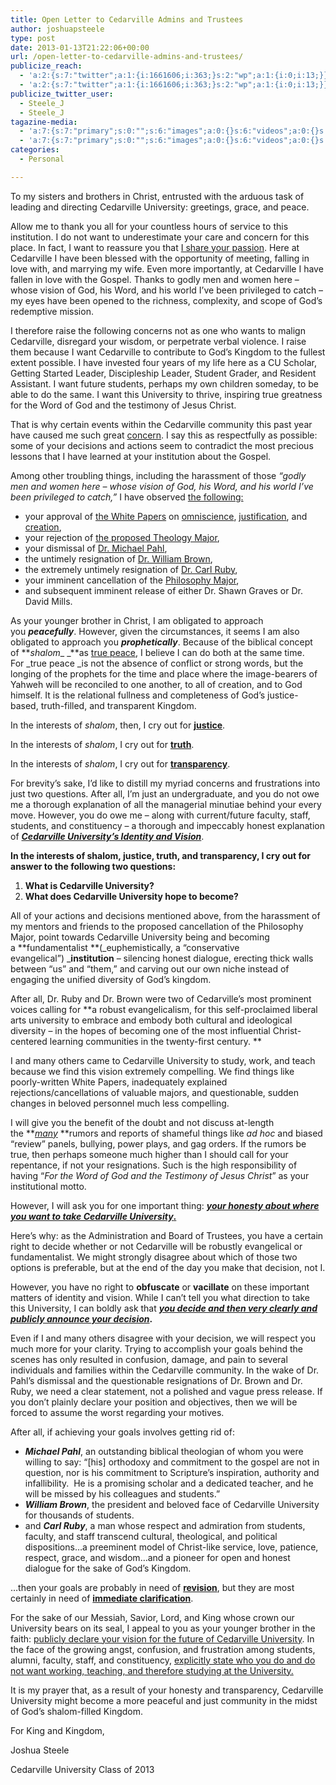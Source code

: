 ```yaml
---
title: Open Letter to Cedarville Admins and Trustees
author: joshuapsteele
type: post
date: 2013-01-13T21:22:06+00:00
url: /open-letter-to-cedarville-admins-and-trustees/
publicize_reach:
  - 'a:2:{s:7:"twitter";a:1:{i:1661606;i:363;}s:2:"wp";a:1:{i:0;i:13;}}'
  - 'a:2:{s:7:"twitter";a:1:{i:1661606;i:363;}s:2:"wp";a:1:{i:0;i:13;}}'
publicize_twitter_user:
  - Steele_J
  - Steele_J
tagazine-media:
  - 'a:7:{s:7:"primary";s:0:"";s:6:"images";a:0:{}s:6:"videos";a:0:{}s:11:"image_count";i:0;s:6:"author";s:7:"4584812";s:7:"blog_id";s:7:"4349442";s:9:"mod_stamp";s:19:"2013-01-14 02:54:20";}'
  - 'a:7:{s:7:"primary";s:0:"";s:6:"images";a:0:{}s:6:"videos";a:0:{}s:11:"image_count";i:0;s:6:"author";s:7:"4584812";s:7:"blog_id";s:7:"4349442";s:9:"mod_stamp";s:19:"2013-01-14 02:54:20";}'
categories:
  - Personal

---
```

To my sisters and brothers in Christ, entrusted with the arduous task of leading and directing Cedarville University: greetings, grace, and peace.

Allow me to thank you all for your countless hours of service to this institution. I do not want to underestimate your care and concern for this place. In fact, I want to reassure you that [I share your passion][1]. Here at Cedarville I have been blessed with the opportunity of meeting, falling in love with, and marrying my wife. Even more importantly, at Cedarville I have fallen in love with the Gospel. Thanks to godly men and women here &#8211; whose vision of God, his Word, and his world I&#8217;ve been privileged to catch &#8211; my eyes have been opened to the richness, complexity, and scope of God&#8217;s redemptive mission.

I therefore raise the following concerns not as one who wants to malign Cedarville, disregard your wisdom, or perpetrate verbal violence. I raise them because I want Cedarville to contribute to God&#8217;s Kingdom to the fullest extent possible. I have invested four years of my life here as a CU Scholar, Getting Started Leader, Discipleship Leader, Student Grader, and Resident Assistant. I want future students, perhaps my own children someday, to be able to do the same. I want this University to thrive, inspiring true greatness for the Word of God and the testimony of Jesus Christ.

That is why certain events within the Cedarville community this past year have caused me such great [concern][2]. I say this as respectfully as possible: some of your decisions and actions seem to contradict the most precious lessons that I have learned at your institution about the Gospel.

Among other troubling things, including the harassment of those _&#8220;godly men and women here &#8211; whose vision of God, his Word, and his world I&#8217;ve been privileged to catch,&#8221;_ I have observed [the following:][3]

  * your approval of [the White Papers][4] on [omniscience][5], [justification][6], and [creation][7],
  * your rejection of [the proposed Theology Major][8],
  * your dismissal of [Dr. Michael Pahl][9],
  * the untimely resignation of [Dr. William Brown][10],
  * the extremely untimely resignation of [Dr. Carl Ruby][11],
  * your imminent cancellation of the [Philosophy Major][12],
  * and subsequent imminent release of either Dr. Shawn Graves or Dr. David Mills.

As your younger brother in Christ, I am obligated to approach you **_peacefully_**. However, given the circumstances, it seems I am also obligated to approach you **_prophetically_**. Because of the biblical concept of **_shalom__ _**as <span style="text-decoration:underline;">true peace</span>, I believe I can do both at the same time. For _true peace _is not the absence of conflict or strong words, but the longing of the prophets for the time and place where the image-bearers of Yahweh will be reconciled to one another, to all of creation, and to God himself. It is the relational fullness and completeness of God&#8217;s justice-based, truth-filled, and transparent Kingdom.

In the interests of _shalom_, then, I cry out for <span style="text-decoration:underline;"><strong>justice</strong></span>.

In the interests of _shalom_, I cry out for <span style="text-decoration:underline;"><strong>truth</strong></span>.

In the interests of _shalom_, I cry out for <span style="text-decoration:underline;"><strong>transparency</strong></span>.

For brevity&#8217;s sake, I&#8217;d like to distill my myriad concerns and frustrations into just two questions. After all, I&#8217;m just an undergraduate, and you do not owe me a thorough explanation of all the managerial minutiae behind your every move. However, you do owe me – along with current/future faculty, staff, students, and constituency – a thorough and impeccably honest explanation of **_<span style="text-decoration:underline;">Cedarville University&#8217;s Identity and Vision</span>_**.

**In the interests of shalom, justice, truth, and transparency, I cry out for answer to the following two questions:**

<ol start="1">
  <li>
    <strong>What is Cedarville University? </strong>
  </li>
  <li>
    <strong>What does Cedarville University hope to become?</strong>
  </li>
</ol>

All of your actions and decisions mentioned above, from the harassment of my mentors and friends to the proposed cancellation of the Philosophy Major, point towards Cedarville University being and becoming a **fundamentalist **(_euphemistically, a &#8220;conservative evangelical&#8221;) _**institution** – silencing honest dialogue, erecting thick walls between “us” and “them,” and carving out our own niche instead of engaging the unified diversity of God’s kingdom.

After all, Dr. Ruby and Dr. Brown were two of Cedarville&#8217;s most prominent voices calling for **a robust evangelicalism, for this self-proclaimed liberal arts university to embrace and embody both cultural and ideological diversity &#8211; in the hopes of becoming one of the most influential Christ-centered learning communities in the twenty-first century. **

I and many others came to Cedarville University to study, work, and teach because we find this vision extremely compelling. We find things like poorly-written White Papers, inadequately explained rejections/cancellations of valuable majors, and questionable, sudden changes in beloved personnel much less compelling.

I will give you the benefit of the doubt and not discuss at-length the **_<span style="text-decoration:underline;">many</span>_ **rumors and reports of shameful things like _ad hoc_ and biased &#8220;review&#8221; panels, bullying, power plays, and gag orders. If the rumors be true, then perhaps someone much higher than I should call for your repentance, if not your resignations. Such is the high responsibility of having &#8220;_For the Word of God and the Testimony of Jesus Christ_&#8221; as your institutional motto.

However, I will ask you for one important thing: **_<span style="text-decoration:underline;">your honesty about where you want to take Cedarville University</span>_<span style="text-decoration:underline;">.</span>**

Here&#8217;s why: as the Administration and Board of Trustees, you have a certain right to decide whether or not Cedarville will be robustly evangelical or fundamentalist. We might strongly disagree about which of those two options is preferable, but at the end of the day you make that decision, not I.

However, you have no right to **obfuscate** or **vacillate** on these important matters of identity and vision. While I can&#8217;t tell you what direction to take this University, I can boldly ask that **_<span style="text-decoration:underline;">you decide and then very clearly and publicly announce your decision</span>_.**

Even if I and many others disagree with your decision, we will respect you much more for your clarity. Trying to accomplish your goals behind the scenes has only resulted in confusion, damage, and pain to several individuals and families within the Cedarville community. In the wake of Dr. Pahl&#8217;s dismissal and the questionable resignations of Dr. Brown and Dr. Ruby, we need a clear statement, not a polished and vague press release. If you don&#8217;t plainly declare your position and objectives, then we will be forced to assume the worst regarding your motives.

After all, if achieving your goals involves getting rid of:

  * **_Michael Pahl_**, an outstanding biblical theologian of whom you were willing to say: &#8220;[his] orthodoxy and commitment to the gospel are not in question, nor is his commitment to Scripture’s inspiration, authority and infallibility.  He is a promising scholar and a dedicated teacher, and he will be missed by his colleagues and students.&#8221;
  * **_William Brown_**, the president and beloved face of Cedarville University for thousands of students.
  * and **_Carl Ruby_**, a man whose respect and admiration from students, faculty, and staff transcend cultural, theological, and political dispositions…a preeminent model of Christ-like service, love, patience, respect, grace, and wisdom…and a pioneer for open and honest dialogue for the sake of God’s Kingdom.

…then your goals are probably in need of **<span style="text-decoration:underline;">revision</span>**, but they are most certainly in need of **<span style="text-decoration:underline;">immediate clarification</span>**.

For the sake of our Messiah, Savior, Lord, and King whose crown our University bears on its seal, I appeal to you as your younger brother in the faith: <span style="text-decoration:underline;">publicly declare your vision for the future of Cedarville University</span>. In the face of the growing angst, confusion, and frustration among students, alumni, faculty, staff, and constituency, <span style="text-decoration:underline;">explicitly state who you do and do not want working, teaching, and therefore studying at the University.</span>

It is my prayer that, as a result of your honesty and transparency, Cedarville University might become a more peaceful and just community in the midst of God’s shalom-filled Kingdom.

For King and Kingdom,

Joshua Steele

Cedarville University Class of 2013

 [1]: http://windowinthesky.wordpress.com/2012/09/12/my-unforgettable-cedarville-experience/ "My Unforgettable Cedarville Experience"
 [2]: http://fiatlux125.wordpress.com/
 [3]: http://fiatlux125.wordpress.com/concerns/
 [4]: http://fiatlux125.wordpress.com/concerns/white-papers/
 [5]: http://www.cedarville.edu/~/media/Files/PDF/Shared/Omniscience-White-Paper.pdf
 [6]: http://www.cedarville.edu/~/media/Files/PDF/Shared/Forensic-Justification.pdf
 [7]: http://www.cedarville.edu/~/media/Files/PDF/Shared/Creation-White-Paper.pdf
 [8]: http://fiatlux125.wordpress.com/concerns/theology-major-rejected/
 [9]: http://fiatlux125.wordpress.com/concerns/dr-michael-pahl-dismissed/
 [10]: http://fiatlux125.wordpress.com/concerns/dr-browns-resignation/
 [11]: http://fiatlux125.wordpress.com/2013/01/10/ruby-resigns/
 [12]: http://ourcuprotest.wordpress.com/